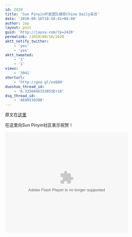 ```yaml
---
id: 2420
title: 'Sun Pinyin开发团队接受China Daily采访'
date: '2010-09-16T18:58:41+08:00'
author: Jay
layout: post
guid: 'http://jayxu.com/?p=2420'
permalink: /2010/09/16/2420
aktt_notify_twitter:
    - 'yes'
    - 'yes'
aktt_tweeted:
    - '1'
    - '1'
views:
    - '3941'
shorturl:
    - 'http://goo.gl/voQ6H'
duoshuo_thread_id:
    - '6.3356046333853E+18'
dsq_thread_id:
    - '4699539300'
---
```


原文在<a href="http://www.chinadaily.com.cn/video/2010-09/16/content_11310174.htm" target="_blank">这里</a>

在这里向Sun Pinyin社区表示祝贺！

<object align="middle" classid="clsid:d27cdb6e-ae6d-11cf-96b8-444553540000" codebase="http://mpub.chinadaily.com.cn/files/swflash.cab#version=9,0,0,0" height="330" id="vp" width="404"><param name="allowScriptAccess" value="sameDomain">
<param name="allowFullScreen" value="true">
<param name="movie" value="http://mpub.chinadaily.com.cn/files/vpv1.swf">
<param name="FlashVars" value="id=5627&amp;head=http://mpub.chinadaily.com.cn/xmls/">
<param name="quality" value="high">
<param name="scale" value="noscale">
<param name="bgcolor" value="#ffffff">
<embed align="middle" allowfullscreen="true" allowscriptaccess="sameDomain" bgcolor="#ffffff" flashvars="id=5627&amp;head=http://mpub.chinadaily.com.cn/xmls/" height="330" name="vp" pluginspage="http://www.macromedia.com/go/getflashplayer" quality="high" scale="noscale" src="http://mpub.chinadaily.com.cn/files/vpv1.swf" type="application/x-shockwave-flash" width="404"></object>